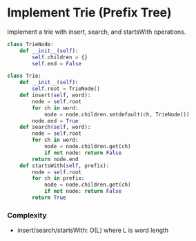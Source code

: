 # Implement Trie (Prefix Tree)

Implement a trie with insert, search, and startsWith operations.

```python
class TrieNode:
    def __init__(self):
        self.children = {}
        self.end = False

class Trie:
    def __init__(self):
        self.root = TrieNode()
    def insert(self, word):
        node = self.root
        for ch in word:
            node = node.children.setdefault(ch, TrieNode())
        node.end = True
    def search(self, word):
        node = self.root
        for ch in word:
            node = node.children.get(ch)
            if not node: return False
        return node.end
    def startsWith(self, prefix):
        node = self.root
        for ch in prefix:
            node = node.children.get(ch)
            if not node: return False
        return True
```

### Complexity

- insert/search/startsWith: O(L) where L is word length

